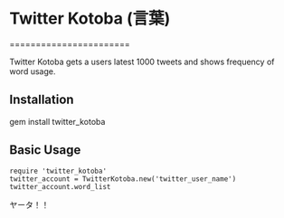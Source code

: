 # Twitter Kotoba (言葉)
=======================

Twitter Kotoba gets a users latest 1000 tweets and shows frequency of word usage.

Installation
-------------

gem install twitter_kotoba

Basic Usage
------------

    require 'twitter_kotoba'
    twitter_account = TwitterKotoba.new('twitter_user_name')
    twitter_account.word_list

ヤータ！！

